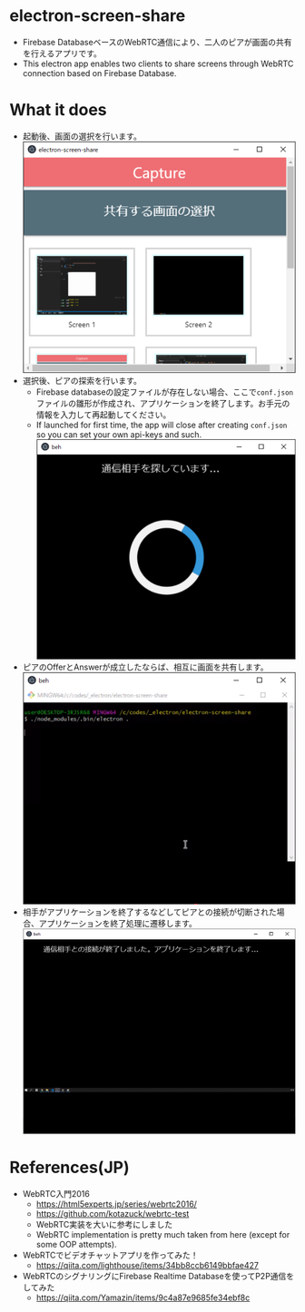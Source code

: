 # electron-screen-share
- Firebase DatabaseベースのWebRTC通信により、二人のピアが画面の共有を行えるアプリです。
- This electron app enables two clients to share screens through WebRTC connection based on Firebase Database.

# What it does
- 起動後、画面の選択を行います。
![Image](github-images/1.png)
- 選択後、ピアの探索を行います。
  - Firebase databaseの設定ファイルが存在しない場合、ここで`conf.json`ファイルの雛形が作成され、アプリケーションを終了します。お手元の情報を入力して再起動してください。
  - If launched for first time, the app will close after creating `conf.json` so you can set your own api-keys and such.
![Image](github-images/2.png)
- ピアのOfferとAnswerが成立したならば、相互に画面を共有します。
![Image](github-images/3.png)
- 相手がアプリケーションを終了するなどしてピアとの接続が切断された場合、アプリケーションを終了処理に遷移します。
![Image](github-images/4.png)

# References(JP)
  - WebRTC入門2016
    - https://html5experts.jp/series/webrtc2016/
    - https://github.com/kotazuck/webrtc-test
    - WebRTC実装を大いに参考にしました
    - WebRTC implementation is pretty much taken from here (except for some OOP attempts).
  - WebRTCでビデオチャットアプリを作ってみた！
    - https://qiita.com/lighthouse/items/34bb8ccb6149bbfae427
  - WebRTCのシグナリングにFirebase Realtime Databaseを使ってP2P通信をしてみた
    - https://qiita.com/Yamazin/items/9c4a87e9685fe34ebf8c